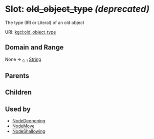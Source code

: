 
# Slot: ~~old_object_type~~ _(deprecated)_


The type (IRI or Literal) of an old object

URI: [kgcl:old_object_type](http://w3id.org/kgcl/old_object_type)


## Domain and Range

None &#8594;  <sub>0..1</sub> [String](types/String.md)

## Parents


## Children


## Used by

 * [NodeDeepening](NodeDeepening.md)
 * [NodeMove](NodeMove.md)
 * [NodeShallowing](NodeShallowing.md)
